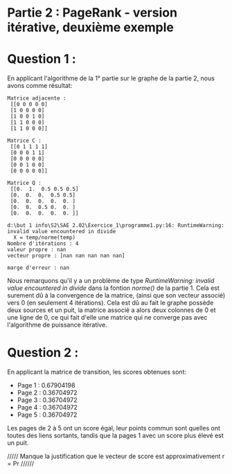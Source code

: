 # Partie 2 : PageRank - version itérative, deuxième exemple
#  Question 1 :
En applicant l'algorithme de la 1° partie sur le graphe de la partie 2, nous avons comme résultat: 
```
Matrice adjacente :     
 [[0 0 0 0 0]           
 [1 0 0 0 0]            
 [1 0 0 1 0]            
 [1 1 0 0 0]            
 [1 1 0 0 0]]           
 
Matrice C :
 [[0 1 1 1 1]
 [0 0 0 1 1]
 [0 0 0 0 0]
 [0 0 1 0 0]
 [0 0 0 0 0]]

Matrice Q :
 [[0.  1.  0.5 0.5 0.5]
 [0.  0.  0.  0.5 0.5]
 [0.  0.  0.  0.  0. ]
 [0.  0.  0.5 0.  0. ]
 [0.  0.  0.  0.  0. ]]

d:\but 1 info\S2\SAE 2.02\Exercice_1\programme1.py:16: RuntimeWarning: invalid value encountered in divide
  X = temp/norme(temp)
Nombre d'itérations : 4
valeur propre : nan
vecteur propre : [nan nan nan nan nan]

marge d'erreur : nan    
```

Nous remarquons qu'il y a un problème de type *RuntimeWarning: invalid value encountered in divide* dans la fontion *norme()* de la partie 1. Cela est surement dû à la convergence de la matrice, (ainsi que son vecteur associé) vers 0 (en seulement 4 itérations). Cela est dû au fait le graphe possède deux sources et un puit, la matrice associé a alors deux colonnes de 0 et une ligne de 0, ce qui fait d'elle une matrice qui ne converge pas avec l'algorithme de puissance itérative.

#  Question 2 :
En applicant la matrice de transition, les scores obtenues sont:

- Page 1 : 0.67904198
- Page 2 : 0.36704972
- Page 3 : 0.36704972
- Page 4 : 0.36704972
- Page 5 : 0.36704972

Les pages de 2 à 5 ont un score égal, leur points commun sont quelles ont toutes des liens sortants, tandis que la pages 1 avec un score plus élevé est un puit.

///// Manque la justification que le vecteur de score est approximativement r = Pr //////
